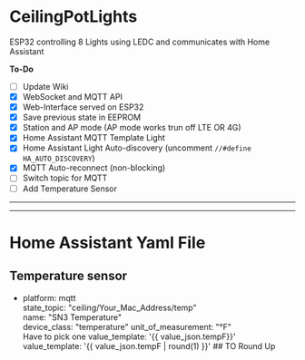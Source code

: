 # CeilingPotLights

ESP32 controlling 8 Lights using LEDC and communicates with Home Assistant

**To-Do**
- [ ] Update Wiki
- [x] WebSocket and MQTT API
- [x] Web-Interface served on ESP32
- [x] Save previous state in EEPROM
- [X] Station and AP mode (AP mode works trun off LTE OR 4G)
- [x] Home Assistant MQTT Template Light
- [x] Home Assistant Light Auto-discovery (uncomment `//#define HA_AUTO_DISCOVERY`)
- [x] MQTT Auto-reconnect (non-blocking)
- [ ] Switch topic for MQTT
- [ ] Add Temperature Sensor

__________________________________________________________________________________________________________________________________________
__________________________________________________________________________________________________________________________________________

# Home Assistant Yaml File

## Temperature sensor
- platform: mqtt  
  state_topic: "ceiling/Your_Mac_Address/temp"  
  name: "SN3 Temperature"  
  device_class: "temperature"
  unit_of_measurement: "°F"  
  Have to pick one
  value_template: '{{ value_json.tempF}}'
  value_template: '{{ value_json.tempF | round(1) }}'   ## TO Round Up
